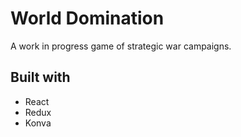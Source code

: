 # World Domination
A work in progress game of strategic war campaigns.

## Built with
* React
* Redux
* Konva
